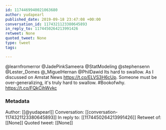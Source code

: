```yaml
---
id: 1174469940021063680
author: yudapearl
published_date: 2019-09-18 23:47:08 +00:00
conversation_id: 1174321123380645893
in_reply_to: 1174450264213991426
retweet: None
quoted_tweet: None
type: tweet
tags:

---
```


@learnfromerror @JadePinkSameera @StatModeling @stephensenn @Lester_Domes @_MiguelHernan @PhilDawid Its hard to swallow. As I discussed on Amstat News https://t.co/ELVS3H6cUp. Someone must be over-generalizing, it's truly hard to swallow. #Bookofwhy. https://t.co/FQkCihWvkc

### Metadata

Author: [[@yudapearl]]
Conversation: [[conversation-1174321123380645893]]
In reply to: [[1174450264213991426]]
Retweet of: [[None]]
Quoted tweet: [[None]]
